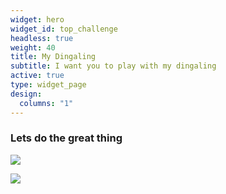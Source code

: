 ```yaml
---
widget: hero
widget_id: top_challenge
headless: true
weight: 40
title: My Dingaling
subtitle: I want you to play with my dingaling
active: true
type: widget_page
design:
  columns: "1"
---
```



### Lets do the great thing

![](https://res.cloudinary.com/dklongley/image/upload/w_640/Screenshot_from_2022-06-09_14-50-39.png)

![](contact.jpg)
